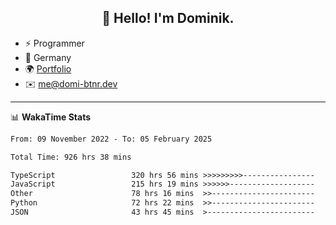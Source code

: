 <h2 align="center">👋 Hello! I'm Dominik.</h2>

- ⚡ Programmer
- 📍 Germany
- 🌍 [Portfolio](https://domi-btnr.dev)
- ✉️ [me@domi-btnr.dev](mailto://me@domi-btnr.dev)

---
📊 **WakaTime Stats**
<!--START_SECTION:waka-->

```txt
From: 09 November 2022 - To: 05 February 2025

Total Time: 926 hrs 38 mins

TypeScript                 320 hrs 56 mins >>>>>>>>>----------------   34.63 %
JavaScript                 215 hrs 19 mins >>>>>>-------------------   23.24 %
Other                      78 hrs 16 mins  >>-----------------------   08.45 %
Python                     72 hrs 22 mins  >>-----------------------   07.81 %
JSON                       43 hrs 45 mins  >------------------------   04.72 %
```

<!--END_SECTION:waka-->
